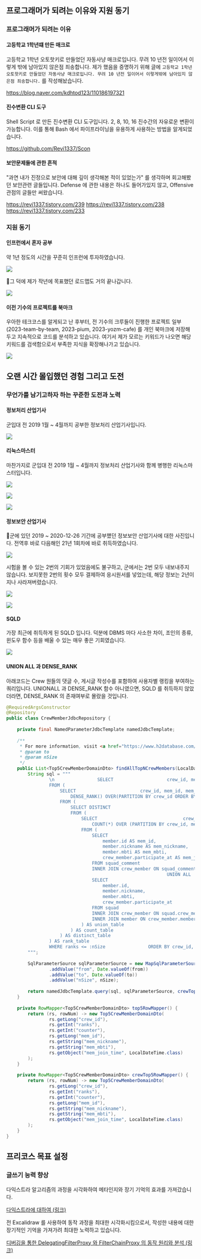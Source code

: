 ## 프로그래머가 되려는 이유와 지원 동기
### 프로그래머가 되려는 이유
#### 고등학교 1학년떄 만든 매크로
고등학교 1학년 오토핫키로 만들었던 자동사냥 매크로입니다. 무려 10 년전 일이어서 이렇게 밖에 남아있지 않은점 죄송합니다. 제가 했음을 증명하기 위해 글에 `고등학교 1학년 오토핫키로 만들었던 자동사냥 매크로입니다. 무려 10 년전 일이어서 이렇게밖에 남아있지 않은점 죄송합니다.` 를 작성해놨습니다.

https://blog.naver.com/kdhtod123/110186197321

#### 진수변환 CLI 도구
Shell Script 로 만든 진수변환 CLI 도구입니다. 2, 8, 10, 16 진수간의 자유로운 변환이 가능합니다. 이를 통해 Bash 에서 파이프라이닝을 유용하게 사용하는 방법을 알게되었습니다.

https://github.com/Revi1337/Scon

#### 보안문제들에 관한 흔적
"과연 내가 진정으로 보안에 대해 깊이 생각해본 적이 있었는가" 를 생각하며 회고해봤던 보안관련 글들입니다. Defense 에 관한 내용은 하나도 들어가있지 않고, Offensive 관점의 글들만 써왔습니다.

https://revi1337.tistory.com/239
https://revi1337.tistory.com/238
https://revi1337.tistory.com/233

### 지원 동기
#### 인프런에서 혼자 공부
약 1년 정도의 시간을 꾸준히 인프런에 투자하였습니다.

![](woowa/images/Pasted%20image%2020241011045813.png)


그 덕에 제가 작년에 목표했던 로드맵도 거의 끝나갑니다.

![](woowa/images/Pasted%20image%2020241011050034.png)

#### 이전 기수의 프로젝트를 북마크
우아한 테크코스를 알게되고 난 후부터, 전 기수의 크루들이 진행한 프로젝트 일부(2023-team-by-team, 2023-pium, 2023-yozm-cafe) 를 개인 북마크에 저장해두고 지속적으로 코드를 분석하고 있습니다. 여기서 제가 모르는 키워드가 나오면 해당 키워드를 검색함으로서 부족한 지식을 확장해나가고 있습니다.

![](woowa/images/Pasted%20image%2020241011051134.png)

## 오랜 시간 몰입했던 경험 그리고 도전
### 무언가를 남기고하자 하는 꾸준한 도전과 노력
#### 정보처리 산업기사
군입대 전 2019 1월 ~ 4월까지 공부한 정보처리 산업기사입니다.

![](woowa/images/Pasted%20image%2020241011043304.png)

#### 리눅스마스터
마찬가지로 군입대 전 2019 1월 ~ 4월까지 정보처리 산업기사와 함께 병행한 리눅스마스터입니다.

![](woowa/images/Pasted%20image%2020241010175225.png)

![](woowa/images/Pasted%20image%2020241010175345.png)

![](woowa/images/Pasted%20image%2020241010175510.png)

#### 정보보안 산업기사
군에 있던 2019 ~ 2020-12-26 기간에 공부헀던 정보보안 산업기사에 대한 사진입니다. 전역후 바로 다음해인 21년 1회차에 바로 취득하였습니다.

![](woowa/images/Pasted%20image%2020241010180041.png)


시험을 볼 수 있는 2번의 기회가 있었음에도 불구하고, 군에서는 2번 모두 내보내주지 않습니다. 보지못한 2번의 횟수 모두 결제하여 응시원서를 넣었는데, 해당 정보는 2년이 지나 사라져버렸습니다.

![](woowa/images/Pasted%20image%2020241010180026.png)

![](woowa/images/Pasted%20image%2020241010180156.png)

#### SQLD
가장 최근에 취득하게 된 SQLD 입니다. 덕분에 DBMS 마다 사소한 차이, 조인의 종류, 윈도우 함수 등을 배울 수 있는 매우 좋은 기회였습니다.

![](woowa/images/Pasted%20image%2020241010180636.png)


#### UNION ALL 과 DENSE_RANK
아래코드는 Crew 원들의 댓글 수, 게시글 작성수를 포함하여 사용자별 랭킹을 부여하는 쿼리입니다. UNIONALL 과 DENSE_RANK 함수 아니였으면, SQLD 를 취득하지 않았더라면, DENSE_RANK 의 존재여부로 몰랐을 것입니다.

```java
@RequiredArgsConstructor  
@Repository  
public class CrewMemberJdbcRepository {  
  
    private final NamedParameterJdbcTemplate namedJdbcTemplate;  
  
    /**  
     * For more information, visit <a href="https://www.h2database.com/html/functions-window.html">this link</a>.     * @param from  
     * @param to  
     * @param nSize  
     */  
    public List<Top5CrewMemberDomainDto> findAllTopNCrewMembers(LocalDate from, LocalDate to, Integer nSize) {  
        String sql = """  
                \n                SELECT                    crew_id, mem_id, mem_nickname, mem_mbti, mem_join_time, counter, ranks  
                FROM (  
                    SELECT                        crew_id, mem_id, mem_nickname, mem_mbti, mem_join_time, counter,  
                        DENSE_RANK() OVER(PARTITION BY crew_id ORDER BY counter, mem_join_time) AS ranks  
                    FROM (  
                        SELECT DISTINCT                                crew_id, mem_id, mem_nickname, mem_mbti, mem_join_time, counter  
                        FROM (  
                            SELECT                                crew_id, mem_id, mem_nickname, mem_mbti, mem_join_time,  
                                COUNT(*) OVER (PARTITION BY crew_id, mem_id) AS counter  
                            FROM (  
                                SELECT                                    crew_member.crew_id AS crew_id,  
                                    member.id AS mem_id,  
                                    member.nickname AS mem_nickname,  
                                    member.mbti AS mem_mbti,  
                                    crew_member.participate_at AS mem_join_time  
                                FROM squad_comment  
                                INNER JOIN crew_member ON squad_comment.crew_member_id = crew_member.id AND squad_comment.created_at BETWEEN :from AND :to                                INNER JOIN member ON crew_member.member_id = member.id  
                                                            UNION ALL  
                                SELECT                                    crew_member.crew_id,  
                                    member.id,  
                                    member.nickname,  
                                    member.mbti,  
                                    crew_member.participate_at  
                                FROM squad  
                                INNER JOIN crew_member ON squad.crew_member_id = crew_member.id  
                                INNER JOIN member ON crew_member.member_id = member.id  
                            ) AS union_table  
                        ) AS count_table  
                    ) AS distinct_table  
                ) AS rank_table  
                WHERE ranks <= :nSize                ORDER BY crew_id, ranks  
        """;  
  
        SqlParameterSource sqlParameterSource = new MapSqlParameterSource()  
                .addValue("from", Date.valueOf(from))  
                .addValue("to", Date.valueOf(to))  
                .addValue("nSize", nSize);  
  
        return namedJdbcTemplate.query(sql, sqlParameterSource, crewTop5RowMapper());  
    }  
  
    private RowMapper<Top5CrewMemberDomainDto> top5RowMapper() {  
        return (rs, rowNum) -> new Top5CrewMemberDomainDto(  
                rs.getLong("crew_id"),  
                rs.getInt("ranks"),  
                rs.getInt("counter"),  
                rs.getLong("mem_id"),  
                rs.getString("mem_nickname"),  
                rs.getString("mem_mbti"),  
                rs.getObject("mem_join_time", LocalDateTime.class)  
        );  
    }  
  
    private RowMapper<Top5CrewMemberDomainDto> crewTop5RowMapper() {  
        return (rs, rowNum) -> new Top5CrewMemberDomainDto(  
                rs.getLong("crew_id"),  
                rs.getInt("ranks"),  
                rs.getInt("counter"),  
                rs.getLong("mem_id"),  
                rs.getString("mem_nickname"),  
                rs.getString("mem_mbti"),  
                rs.getObject("mem_join_time", LocalDateTime.class)  
        );  
    }  
}
```


## 프리코스 목표 설정
### 글쓰기 능력 향상
다익스트라 알고리즘의 과정을 시각화하여 메타인지와 장기 기억의 효과를 가져갔습니다.

[다익스트라에 대하여 (링크)](https://revi1337.com/Algorithm/Dijkstra)


전 Excalidraw 를 사용하여 동작 과정을 최대한 시각화시킴으로서, 작성한 내용에 대한 장기적인 기억을 가져가려 최대한 노력하고 있습니다.

[디버깅을 통한 DelegatingFilterProxy 와 FilterChainProxy 의 동작 원리와 분석 (링크)](https://revi1337.tistory.com/253)

